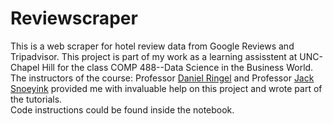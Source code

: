 # Reviewscraper

This is a web scraper for hotel review data from Google Reviews and Tripadvisor. This project is part of my work as a learning assisstent at UNC-Chapel Hill for the class COMP 488--Data Science in the Business World. <br>
The instructors of the course: Professor [Daniel Ringel](https://www.kenan-flagler.unc.edu/faculty/directory/daniel-ringel/) and Professor [Jack Snoeyink](https://cs.unc.edu/person/jack-snoeyink/) provided me with invaluable help on this project and wrote part of the tutorials.<br>
Code instructions could be found inside the notebook. 
